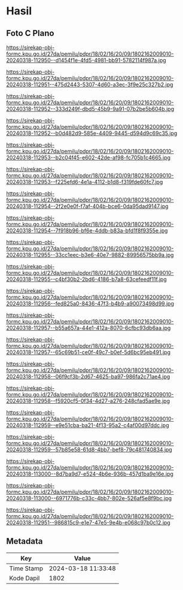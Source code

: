 # Hasil

## Foto C Plano

https://sirekap-obj-formc.kpu.go.id/27da/pemilu/pdpr/18/02/16/20/09/1802162009010-20240318-112950--d1454f1e-4fd5-4981-bb91-5782114f987a.jpg

https://sirekap-obj-formc.kpu.go.id/27da/pemilu/pdpr/18/02/16/20/09/1802162009010-20240318-112951--475d2443-5307-4d60-a3ec-3f9e25c327b2.jpg

https://sirekap-obj-formc.kpu.go.id/27da/pemilu/pdpr/18/02/16/20/09/1802162009010-20240318-112952--333d249f-dbd5-45b9-9a91-07b2be5b604b.jpg

https://sirekap-obj-formc.kpu.go.id/27da/pemilu/pdpr/18/02/16/20/09/1802162009010-20240318-112952--b0d482d9-585e-4409-9445-d594d9c69c35.jpg

https://sirekap-obj-formc.kpu.go.id/27da/pemilu/pdpr/18/02/16/20/09/1802162009010-20240318-112953--b2c04f45-e602-42de-af98-fc705b1c4665.jpg

https://sirekap-obj-formc.kpu.go.id/27da/pemilu/pdpr/18/02/16/20/09/1802162009010-20240318-112953--f225efd6-4e1a-4112-b1d8-f319fde60fc7.jpg

https://sirekap-obj-formc.kpu.go.id/27da/pemilu/pdpr/18/02/16/20/09/1802162009010-20240318-112954--2f2e0e0f-f7af-404b-bce6-0da95dad9147.jpg

https://sirekap-obj-formc.kpu.go.id/27da/pemilu/pdpr/18/02/16/20/09/1802162009010-20240318-112954--7f918b96-bf6e-4ddb-b83a-bfd1f8f9355e.jpg

https://sirekap-obj-formc.kpu.go.id/27da/pemilu/pdpr/18/02/16/20/09/1802162009010-20240318-112955--33cc1eec-b3e6-40e7-9882-89956575bb9a.jpg

https://sirekap-obj-formc.kpu.go.id/27da/pemilu/pdpr/18/02/16/20/09/1802162009010-20240318-112955--c4bf30b2-2bd6-4186-b7a8-63cefeedf11f.jpg

https://sirekap-obj-formc.kpu.go.id/27da/pemilu/pdpr/18/02/16/20/09/1802162009010-20240318-112956--fed825a0-8436-47f3-b4b9-a90073498d99.jpg

https://sirekap-obj-formc.kpu.go.id/27da/pemilu/pdpr/18/02/16/20/09/1802162009010-20240318-112957--b55a657a-44e1-412a-8070-6cfbc93db6aa.jpg

https://sirekap-obj-formc.kpu.go.id/27da/pemilu/pdpr/18/02/16/20/09/1802162009010-20240318-112957--65c69b51-ce0f-49c7-b0ef-5d6bc95eb491.jpg

https://sirekap-obj-formc.kpu.go.id/27da/pemilu/pdpr/18/02/16/20/09/1802162009010-20240318-112958--06f9cf3b-2d67-4625-ba97-986fa2c71ae4.jpg

https://sirekap-obj-formc.kpu.go.id/27da/pemilu/pdpr/18/02/16/20/09/1802162009010-20240318-112958--f5920cf5-0f34-4d27-a276-248cfad5ae9e.jpg

https://sirekap-obj-formc.kpu.go.id/27da/pemilu/pdpr/18/02/16/20/09/1802162009010-20240318-112959--e9e51cba-ba21-4f13-95a2-c4af00d97ddc.jpg

https://sirekap-obj-formc.kpu.go.id/27da/pemilu/pdpr/18/02/16/20/09/1802162009010-20240318-112959--57b85e58-61d8-4bb7-bef8-79c481740834.jpg

https://sirekap-obj-formc.kpu.go.id/27da/pemilu/pdpr/18/02/16/20/09/1802162009010-20240318-113000--8d7ba9d7-e524-4b6e-936b-457d1ba9e16e.jpg

https://sirekap-obj-formc.kpu.go.id/27da/pemilu/pdpr/18/02/16/20/09/1802162009010-20240318-113000--6971776b-c33c-4bb7-802e-526af5e8f9bc.jpg

https://sirekap-obj-formc.kpu.go.id/27da/pemilu/pdpr/18/02/16/20/09/1802162009010-20240318-112951--986815c9-e1e7-47e5-9e4b-e068c97b0c12.jpg


## Metadata

| Key        | Value               |
| ---------- | ------------------- |
| Time Stamp | 2024-03-18 11:33:48 |
| Kode Dapil | 1802                |



